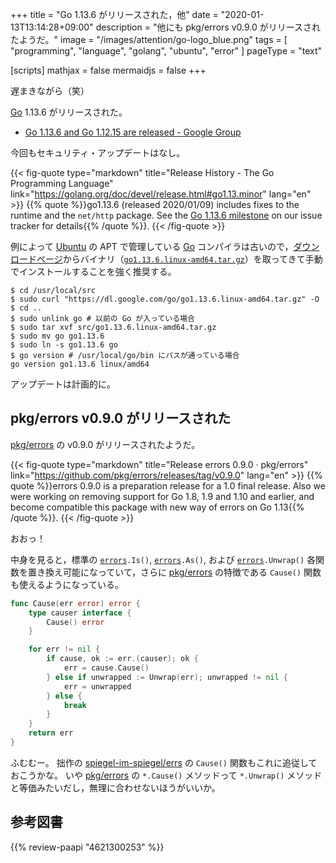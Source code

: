 +++
title = "Go 1.13.6 がリリースされた，他"
date =  "2020-01-13T13:14:28+09:00"
description = "他にも pkg/errors v0.9.0 がリリースされたようだ。"
image = "/images/attention/go-logo_blue.png"
tags  = [ "programming", "language", "golang", "ubuntu", "error" ]
pageType = "text"

[scripts]
  mathjax = false
  mermaidjs = false
+++

遅まきながら（笑）

[Go] 1.13.6 がリリースされた。

- [Go 1.13.6 and Go 1.12.15 are released - Google Group](https://groups.google.com/forum/#!topic/golang-announce/RLFrcJ_FZZs)

今回もセキュリティ・アップデートはなし。

{{< fig-quote type="markdown" title="Release History - The Go Programming Language" link="https://golang.org/doc/devel/release.html#go1.13.minor" lang="en" >}}
{{% quote %}}go1.13.6 (released 2020/01/09) includes fixes to the runtime and the `net/http` package. See the [Go 1.13.6 milestone](https://github.com/golang/go/issues?q=milestone%3AGo1.13.6+label%3ACherryPickApproved) on our issue tracker for details{{% /quote %}}.
{{< /fig-quote >}}

例によって [Ubuntu] の APT で管理している [Go] コンパイラは古いので，[ダウンロードページ](https://golang.org/dl/ "Downloads - The Go Programming Language")からバイナリ（[`go1.13.6.linux-amd64.tar.gz`](https://dl.google.com/go/go1.13.6.linux-amd64.tar.gz)）を取ってきて手動でインストールすることを強く推奨する。

```text
$ cd /usr/local/src
$ sudo curl "https://dl.google.com/go/go1.13.6.linux-amd64.tar.gz" -O
$ cd ..
$ sudo unlink go # 以前の Go が入っている場合
$ sudo tar xvf src/go1.13.6.linux-amd64.tar.gz
$ sudo mv go go1.13.6
$ sudo ln -s go1.13.6 go
$ go version # /usr/local/go/bin にパスが通っている場合
go version go1.13.6 linux/amd64
```

アップデートは計画的に。

[Go]: https://go.dev/
[Go 言語]: https://golang.org/ "The Go Programming Language"
[Ubuntu]: https://www.ubuntu.com/ "The leading operating system for PCs, IoT devices, servers and the cloud | Ubuntu"

## pkg/errors v0.9.0 がリリースされた

[pkg/errors] の v0.9.0 がリリースされたようだ。

{{< fig-quote type="markdown" title="Release errors 0.9.0 · pkg/errors" link="https://github.com/pkg/errors/releases/tag/v0.9.0" lang="en" >}}
{{% quote %}}errors 0.9.0 is a preparation release for a 1.0 final release. Also we were working on removing support for Go 1.8, 1.9 and 1.10 and earlier, and become compatible this package with new way of errors on Go 1.13{{% /quote %}}.
{{< /fig-quote >}}

おおっ！

中身を見ると，標準の  [`errors`]`.Is()`, [`errors`]`.As()`, および [`errors`]`.Unwrap()` 各関数を置き換え可能になっていて，さらに [pkg/errors] の特徴である `Cause()` 関数も使えるようになっている。

```go
func Cause(err error) error {
    type causer interface {
        Cause() error
    }

    for err != nil {
        if cause, ok := err.(causer); ok {
            err = cause.Cause()
        } else if unwrapped := Unwrap(err); unwrapped != nil {
            err = unwrapped
        } else {
            break
        }
    }
    return err
}
```

ふむむー。
拙作の [spiegel-im-spiegel/errs] の `Cause()` 関数もこれに追従しておこうかな。
いや [pkg/errors] の `*.Cause()` メソッドって `*.Unwrap()` メソッドと等価みたいだし，無理に合わせないほうがいいか。

[pkg/errors]: https://github.com/pkg/errors "pkg/errors: Simple error handling primitives"
[spiegel-im-spiegel/errs]: https://github.com/spiegel-im-spiegel/errs "spiegel-im-spiegel/errs: Error handling for Golang"
[`errors`]: https://golang.org/pkg/errors/ "errors - The Go Programming Language"

## 参考図書

{{% review-paapi "4621300253" %}} <!-- プログラミング言語Go -->
